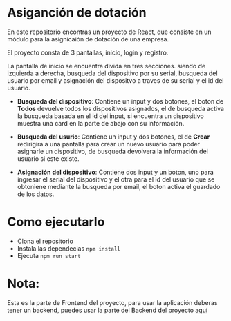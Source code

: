 # Asiganción de dotación

En este repositorio encontras un proyecto de React, que consiste en un módulo para la asignicaión de dotación de una empresa.

El proyecto consta de 3 pantallas, inicio, login y registro.

La pantalla de inicio se encuentra divida en tres secciones. siendo de izquierda a derecha, busqueda del dispositivo por su serial, busqueda del usuario por email y asignación del dispositvo a traves de su serial y el id del usuario.

+ **Busqueda del dispositivo**:  Contiene un input y dos botones, el boton de **Todos** devuelve todos los dispositivos asignados, el de busqueda activa la busqueda basada en el id del input, si encuentra un dispositivo muestra una card en la parte de abajo con su información.

+ **Busqueda del usurio**: Contiene un input y dos botones, el de **Crear** redirigira a una pantalla para crear un nuevo usuario para poder asignarle un dispositivo, de busqueda devolvera la información del usuario si este existe.

+ **Asignación del dispositivo**: Contiene dos input y un boton, uno para ingresar el serial del dispositivo y el otra para el id del usuario que se obtoniene mediante la busqueda por email, el boton activa el guardado de los datos.

# Como ejecutarlo

+ Clona el repositorio
+ Instala las dependecias `npm install`
+ Ejecuta `npm run start`

# Nota:

Esta es la parte de Frontend del proyecto, para usar la aplicación deberas tener un backend, puedes usar la parte del Backend del proyecto [aquí](https://github.com/TonyLuque/backend_manage_tool)
